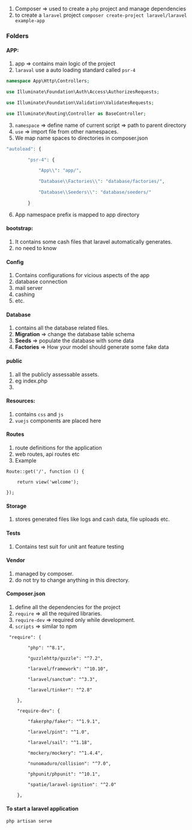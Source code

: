 1. Composer => used to create a `php` project and manage dependencies
2. to create a `laravel` project `composer create-project laravel/laravel example-app`
### Folders
#### APP:
1. app => contains main logic of the project
2. `laraval` use a auto loading standard called `psr-4`
```php
namespace App\Http\Controllers;

use Illuminate\Foundation\Auth\Access\AuthorizesRequests;

use Illuminate\Foundation\Validation\ValidatesRequests;

use Illuminate\Routing\Controller as BaseController;
```

3. `namespace`  => define name of current script => path to parent directory
4. `use` => import file from other namespaces.
5. We map name spaces to directories in composer.json
```php
"autoload": {

        "psr-4": {

            "App\\": "app/",

            "Database\\Factories\\": "database/factories/",

            "Database\\Seeders\\": "database/seeders/"

        }
```
6. App namespace prefix is mapped to app directory
#### bootstrap:
1. It contains some cash files that laravel automatically generates.
2. no need to know
#### Config
1. Contains configurations for vicious aspects of the app
2. database connection
3. mail server
4. cashing 
5. etc.
#### Database
1. contains all the database related files.
2. **Migration** => change the database table schema
3. **Seeds** => populate the database with some data
4. **Factories** => How your model should generate some fake data
#### public
1. all the publicly assessable assets.
2. eg index.php
3. 
#### Resources:
1. contains `css` and `js`
2. `vuejs` components are placed here

#### Routes
1. route definitions for the application
2. web routes, api routes etc
3. Example 
```
Route::get('/', function () {

    return view('welcome');

});
```
#### Storage
1. stores generated files like logs and cash data, file uploads etc.
#### Tests
1. Contains test suit for unit ant feature  testing
#### Vendor
1. managed by composer.
2. do not try to change anything in this directory.

#### Composer.json
1. define all the dependencies for the project
2. `require` => all the required libraries.
3. `require-dev` => required only while development.
4. `scripts` => similar to npm
```
 "require": { 

        "php": "^8.1",

        "guzzlehttp/guzzle": "^7.2",

        "laravel/framework": "^10.10",

        "laravel/sanctum": "^3.3",

        "laravel/tinker": "^2.8"

    },

    "require-dev": {

        "fakerphp/faker": "^1.9.1",

        "laravel/pint": "^1.0",

        "laravel/sail": "^1.18",

        "mockery/mockery": "^1.4.4",

        "nunomaduro/collision": "^7.0",

        "phpunit/phpunit": "^10.1",

        "spatie/laravel-ignition": "^2.0"

    },
```

#### To start a laravel application
`php artisan serve`